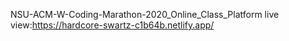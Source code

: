 NSU-ACM-W-Coding-Marathon-2020_Online_Class_Platform
live view:https://hardcore-swartz-c1b64b.netlify.app/
